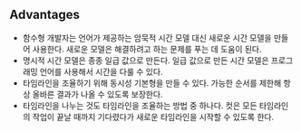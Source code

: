 ## Advantages
- 함수형 개발자는 언어가 제공하는 암묵적 시간 모델 대신 새로운 시간 모델을 만들어 사용한다. 새로운 모델은 해결하려고 하는 문제를 푸는 데 도움이 된다.
- 명시적 시간 모델은 종종 일급 값으로 만든다. 일급 값으로 만든 시간 모델은 프로그래밍 언어를 사용해서 시간을 다룰 수 있다.
- 타임라인을 조율하기 위해 동시성 기본형을 만들 수 있다. 가능한 순서를 제한해 항상 올바른 결과가 나올 수 있도록 보장한다.
- 타임라인을 나누는 것도 타임라인을 조율하는 방법 중 하나다. 컷은 모든 타임라인의 작업이 끝날 때까지 기다렸다가 새로운 타임라인을 시작할 수 있도록 한다.